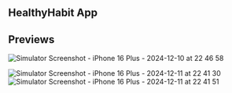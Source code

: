 ## HealthyHabit App

## Previews

![Simulator Screenshot - iPhone 16 Plus - 2024-12-10 at 22 46 58](https://github.com/user-attachments/assets/76ffc5ad-e460-41fd-b927-ce314135093f)


![Simulator Screenshot - iPhone 16 Plus - 2024-12-11 at 22 41 30](https://github.com/user-attachments/assets/eb63e551-6e96-44b4-9625-b16c011afeea)
![Simulator Screenshot - iPhone 16 Plus - 2024-12-11 at 22 41 51](https://github.com/user-attachments/assets/e4434bf4-d6be-4809-ba6d-27d9d7b9d294)
